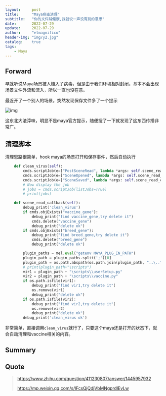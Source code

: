 ```yaml
---
layout:     post
title:      "Maya病毒清理"
subtitle:   "你的文件贼健康,我就说一声没有别的意思"
date:       2022-07-29
update:     2022-07-29
author:     "elmagnifico"
header-img: "img/y2.jpg"
catalog:    true
tags:
    - Maya
---
```


## Forward

早就听说Maya场景被人植入了病毒，但是由于我们环境相对封闭，基本不会出现场景文件外流和流入，所以一直也没在意。

最近开了一个别人的场景，突然发现保存文件多了一个提示

![img](http://img.elmagnifico.tech:9514/static/upload/elmagnifico/202207291057106.png)

这东北大渣滓味，明显不是maya官方提示，随便搜了一下就发现了这东西传播非常广。



## 清理脚本

清理思路很简单，hook maya的场景打开和保存事件，然后自动执行

```python
    def clean_virus(self):
        cmds.scriptJob(e=["PostSceneRead", lambda *args: self.scene_read_callback()])
        cmds.scriptJob(e=["SceneOpened", lambda *args: self.scene_read_callback()])
        cmds.scriptJob(e=["SceneSaved", lambda *args: self.scene_read_callback()])
        # Now display the job
        # jobs = cmds.scriptJob(listJobs=True)
        # print(jobs)

    def scene_read_callback(self):
        debug_print('clean_virus')
        if cmds.objExists("vaccine_gene"):
            debug_print("find vaccine_gene,try delete it")
            cmds.delete("vaccine_gene")
            debug_print("delete ok")
        if cmds.objExists("breed_gene"):
            debug_print("find breed_gene,try delete it")
            cmds.delete("breed_gene")
            debug_print("delete ok")

        plugin_paths = mel.eval("getenv MAYA_PLUG_IN_PATH")
        plugin_path = plugin_paths.split(';')[0]
        plugin_path = os.path.abspath(os.path.join(plugin_path, "..\.."))
        # print(plugin_path+"\scripts")
        vir1 = plugin_path + "\scripts\\userSetup.py"
        vir2 = plugin_path + "\scripts\\vaccine.py"
        if os.path.isfile(vir1):
            debug_print("find vir1,try delete it")
            os.remove(vir1)
            debug_print("delete ok")
        if os.path.isfile(vir2):
            debug_print("find vir2,try delete it")
            os.remove(vir2)
            debug_print("delete ok")
        debug_print('clean_virus ok')
```

非常简单，直接调用`clean_virus`就行了，只要这个maya还是打开的状态下，就会自动清理和vaccine相关的内容。



## Summary



## Quote

> https://www.zhihu.com/question/411230807/answer/1445957932
>
> https://mp.weixin.qq.com/s/lFcsQjQdjVbMNgprdIEvLw

